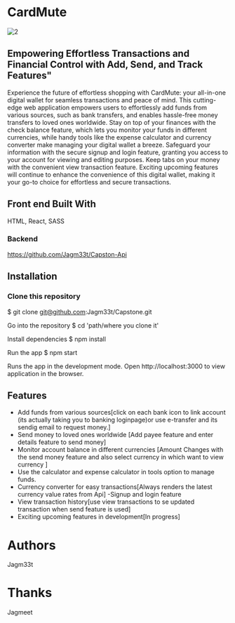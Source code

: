 # CardMute
![2](https://github.com/Jagm33t/Capstone/assets/130860323/e9497e4f-65cc-45a6-9a08-03a1a1067d22)




## Empowering Effortless Transactions and Financial Control with Add, Send, and Track Features"

Experience the future of effortless shopping with CardMute: your all-in-one digital wallet for seamless transactions and peace of mind. This cutting-edge web application empowers users to effortlessly add funds from various sources, such as bank transfers, and enables hassle-free money transfers to loved ones worldwide. Stay on top of your finances with the check balance feature, which lets you monitor your funds in different currencies, while handy tools like the expense calculator and currency converter make managing your digital wallet a breeze. Safeguard your information with the secure signup and login feature, granting you access to your account for viewing and editing purposes. Keep tabs on your money with the convenient view transaction feature. Exciting upcoming features will continue to enhance the convenience of this digital wallet, making it your go-to choice for effortless and secure transactions.


## Front end Built With
HTML,
React,
SASS

### Backend
https://github.com/Jagm33t/Capston-Api

## Installation

### Clone this repository
$ git clone git@github.com:Jagm33t/Capstone.git

Go into the repository
$ cd 'path/where you clone it'

Install dependencies
$ npm install

Run the app
$ npm start

Runs the app in the development mode. Open http://localhost:3000 to view application in the browser.

## Features

- Add funds from various sources[click on each bank icon to link account (its actually taking you to banking loginpage)or use e-transfer and its sendig email to request money.]
- Send money to loved ones worldwide [Add payee feature and enter details feature to send money]
- Monitor account balance in different currencies [Amount Changes with the send money feature and also select currency in which want to view currency ]
- Use the calculator and expense calculator in tools option to manage funds.
- Currency converter for easy transactions[Always renders the latest currency value rates from Api]
-Signup and login feature
- View transaction history[use view transactions to se updated transaction when send feature is used]
- Exciting upcoming features in development[In progress]

# Authors

Jagm33t

# Thanks 

Jagmeet
